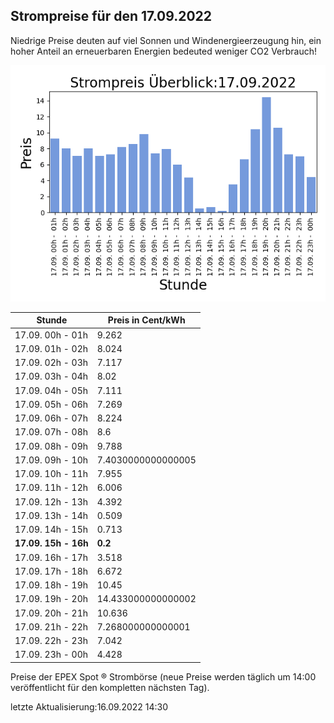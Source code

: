 
## Strompreise für den 17.09.2022

Niedrige Preise deuten auf viel Sonnen und Windenergieerzeugung hin, ein hoher Anteil an erneuerbaren Energien bedeuted weniger CO2 Verbrauch!

![Strompreis übersicht](imgs/strompreis_uebersicht.png)

| Stunde | Preis in Cent/kWh |
|---|---|
| 17.09. 00h -  01h | 9.262 | 
| 17.09. 01h -  02h | 8.024 | 
| 17.09. 02h -  03h | 7.117 | 
| 17.09. 03h -  04h | 8.02 | 
| 17.09. 04h -  05h | 7.111 | 
| 17.09. 05h -  06h | 7.269 | 
| 17.09. 06h -  07h | 8.224 | 
| 17.09. 07h -  08h | 8.6 | 
| 17.09. 08h -  09h | 9.788 | 
| 17.09. 09h -  10h | 7.4030000000000005 | 
| 17.09. 10h -  11h | 7.955 | 
| 17.09. 11h -  12h | 6.006 | 
| 17.09. 12h -  13h | 4.392 | 
| 17.09. 13h -  14h | 0.509 | 
| 17.09. 14h -  15h | 0.713 | 
| **17.09. 15h -  16h** | **0.2** | 
| 17.09. 16h -  17h | 3.518 | 
| 17.09. 17h -  18h | 6.672 | 
| 17.09. 18h -  19h | 10.45 | 
| 17.09. 19h -  20h | 14.433000000000002 | 
| 17.09. 20h -  21h | 10.636 | 
| 17.09. 21h -  22h | 7.268000000000001 | 
| 17.09. 22h -  23h | 7.042 | 
| 17.09. 23h -  00h | 4.428 | 

Preise der EPEX Spot ® Strombörse (neue Preise werden täglich um 14:00 veröffentlicht für den kompletten nächsten Tag).

letzte Aktualisierung:16.09.2022 14:30
